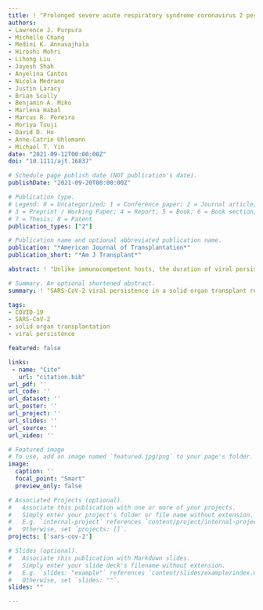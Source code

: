 ```yaml
---
title: ! "Prolonged severe acute respiratory syndrome coronavirus 2 persistence, attenuated immunologic response, and viral evolution in a solid organ transplant patient"
authors:
- Lawrence J. Purpura
- Michelle Chang
- Medini K. Annavajhala
- Hiroshi Mohri
- Lihong Liu
- Jayesh Shah
- Anyelina Cantos
- Nicola Medrano
- Justin Laracy
- Brian Scully
- Benjamin A. Miko
- Marlena Habal
- Marcus R. Pereira
- Moriya Tsuji
- David D. Ho
- Anne-Catrin Uhlemann
- Michael T. Yin
date: "2021-09-12T00:00:00Z"
doi: "10.1111/ajt.16837"

# Schedule page publish date (NOT publication's date).
publishDate: "2021-09-20T00:00:00Z"

# Publication type.
# Legend: 0 = Uncategorized; 1 = Conference paper; 2 = Journal article;
# 3 = Preprint / Working Paper; 4 = Report; 5 = Book; 6 = Book section;
# 7 = Thesis; 8 = Patent
publication_types: ["2"]

# Publication name and optional abbreviated publication name.
publication: "*American Journal of Transplantation*"
publication_short: "*Am J Transplant*"

abstract: ! "Unlike immunocompetent hosts, the duration of viral persistence after infection with severe acute respiratory syndrome coronavirus 2 can be prolonged in immunosuppressed patients. Here, we present a case of viral persistence for over 19 weeks in a patient with a history of solid organ transplant and explore the clinical, virologic, and immunologic course. Our patient still demonstrated viral persistence at 138 days with low polymerase chain reaction cycle threshold values and evidence of continuing viral sequence evolution indicative of ongoing virus replication. These findings have important implications for infection prevention and control recommendations in immunosuppressed patients. Immune response, including neutralizing antibody titers, T cell activity, and cytokine levels, peaked around days 44-72 after diagnosis. Anti-S trimer antibodies were low at all time points, and T cell response was attenuated by day 119. As immune response waned and viral load increased, increased genetic diversity emerged, suggesting a mechanism for the development of viral variants."

# Summary. An optional shortened abstract.
summary: ! "SARS-CoV-2 viral persistence in a solid organ transplant recipient"

tags:
- COVID-19
- SARS-CoV-2
- solid organ transplantation
- viral persistence

featured: false

links:
 - name: "Cite"
   url: "citation.bib"
url_pdf: ''
url_code: ''
url_dataset: ''
url_poster: ''
url_project: ''
url_slides: ''
url_source: ''
url_video: ''

# Featured image
# To use, add an image named `featured.jpg/png` to your page's folder. 
image:
  caption: ''
  focal_point: "Smart"
  preview_only: false

# Associated Projects (optional).
#   Associate this publication with one or more of your projects.
#   Simply enter your project's folder or file name without extension.
#   E.g. `internal-project` references `content/project/internal-project/index.md`.
#   Otherwise, set `projects: []`.
projects: ['sars-cov-2']

# Slides (optional).
#   Associate this publication with Markdown slides.
#   Simply enter your slide deck's filename without extension.
#   E.g. `slides: "example"` references `content/slides/example/index.md`.
#   Otherwise, set `slides: ""`.
slides: ""

---
```

